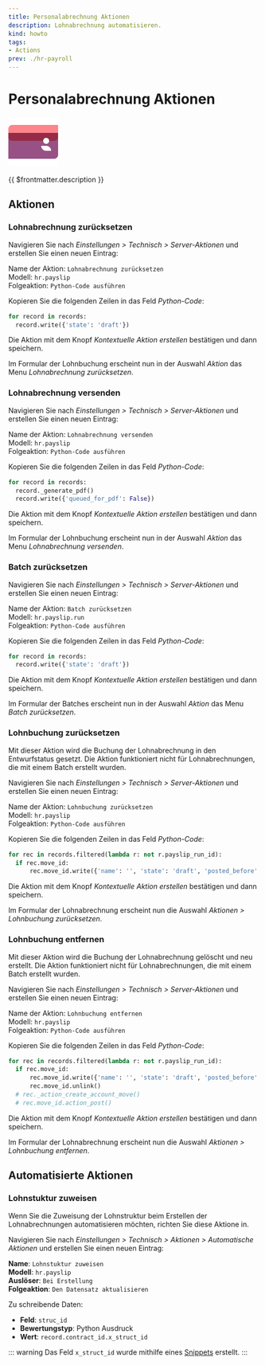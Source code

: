 ```yaml
---
title: Personalabrechnung Aktionen
description: Lohnabrechnung automatisieren.
kind: howto
tags:
- Actions
prev: ./hr-payroll
---
```

# Personalabrechnung Aktionen
![icons_odoo_hr_payroll](attachments/icons_odoo_hr_payroll.png)

{{ $frontmatter.description }}

## Aktionen

### Lohnabrechnung zurücksetzen

Navigieren Sie nach *Einstellungen > Technisch > Server-Aktionen* und erstellen Sie einen neuen Eintrag:

Name der Aktion: `Lohnabrechnung zurücksetzen`\
Modell: `hr.payslip`\
Folgeaktion: `Python-Code ausführen`

Kopieren Sie die folgenden Zeilen in das Feld *Python-Code*:

```python
for record in records:  
  record.write({'state': 'draft'})
```

Die Aktion mit dem Knopf *Kontextuelle Aktion erstellen* bestätigen und dann speichern.

Im Formular der Lohnbuchung erscheint nun in der Auswahl *Aktion* das Menu *Lohnabrechnung zurücksetzen*.

### Lohnabrechnung versenden

Navigieren Sie nach *Einstellungen > Technisch > Server-Aktionen* und erstellen Sie einen neuen Eintrag:

Name der Aktion: `Lohnabrechnung versenden`\
Modell: `hr.payslip`\
Folgeaktion: `Python-Code ausführen`

Kopieren Sie die folgenden Zeilen in das Feld *Python-Code*:

```python
for record in records:  
  record._generate_pdf()
  record.write({'queued_for_pdf': False})
```

Die Aktion mit dem Knopf *Kontextuelle Aktion erstellen* bestätigen und dann speichern.

Im Formular der Lohnbuchung erscheint nun in der Auswahl *Aktion* das Menu *Lohnabrechnung versenden*.

### Batch zurücksetzen

Navigieren Sie nach *Einstellungen > Technisch > Server-Aktionen* und erstellen Sie einen neuen Eintrag:

Name der Aktion: `Batch zurücksetzen`\
Modell: `hr.payslip.run`\
Folgeaktion: `Python-Code ausführen`

Kopieren Sie die folgenden Zeilen in das Feld *Python-Code*:

```python
for record in records:
  record.write({'state': 'draft'})
```

Die Aktion mit dem Knopf *Kontextuelle Aktion erstellen* bestätigen und dann speichern.

Im Formular der Batches erscheint nun in der Auswahl *Aktion* das Menu *Batch zurücksetzen*.

### Lohnbuchung zurücksetzen

Mit dieser Aktion wird die Buchung der Lohnabrechnung in den Entwurfstatus gesetzt. Die Aktion funktioniert nicht für Lohnabrechnungen, die mit einem Batch erstellt wurden.

Navigieren Sie nach *Einstellungen > Technisch > Server-Aktionen* und erstellen Sie einen neuen Eintrag:

Name der Aktion: `Lohnbuchung zurücksetzen`\
Modell: `hr.payslip`\
Folgeaktion: `Python-Code ausführen`

Kopieren Sie die folgenden Zeilen in das Feld *Python-Code*:

```python
for rec in records.filtered(lambda r: not r.payslip_run_id):
  if rec.move_id:
	  rec.move_id.write({'name': '', 'state': 'draft', 'posted_before': False })
```

Die Aktion mit dem Knopf *Kontextuelle Aktion erstellen* bestätigen und dann speichern.

Im Formular der Lohnabrechnung erscheint nun die Auswahl *Aktionen > Lohnbuchung zurücksetzen*.

### Lohnbuchung entfernen

Mit dieser Aktion wird die Buchung der Lohnabrechnung gelöscht und neu erstellt. Die Aktion funktioniert nicht für Lohnabrechnungen, die mit einem Batch erstellt wurden.

Navigieren Sie nach *Einstellungen > Technisch > Server-Aktionen* und erstellen Sie einen neuen Eintrag:

Name der Aktion: `Lohnbuchung entfernen`\
Modell: `hr.payslip`\
Folgeaktion: `Python-Code ausführen`

Kopieren Sie die folgenden Zeilen in das Feld *Python-Code*:

```python
for rec in records.filtered(lambda r: not r.payslip_run_id):
  if rec.move_id:
	  rec.move_id.write({'name': '', 'state': 'draft', 'posted_before': False })
	  rec.move_id.unlink()
  # rec._action_create_account_move()
  # rec.move_id.action_post()
```

Die Aktion mit dem Knopf *Kontextuelle Aktion erstellen* bestätigen und dann speichern.

Im Formular der Lohnabrechnung erscheint nun die Auswahl *Aktionen > Lohnbuchung entfernen*.


## Automatisierte Aktionen

### Lohnstuktur zuweisen

Wenn Sie die Zuweisung der Lohnstruktur beim Erstellen der Lohnabrechnungen automatisieren möchten, richten Sie diese Aktione in.

Navigieren Sie nach *Einstellungen > Technisch > Aktionen > Automatische Aktionen* und erstellen Sie einen neuen Eintrag:

**Name**: `Lohnstuktur zuweisen`\
**Modell**: `hr.payslip`\
**Auslöser**: `Bei Erstellung`\
**Folgeaktion**: `Den Datensatz aktualisieren`

Zu schreibende Daten:
* **Feld**: `struc_id`
* **Bewertungstyp**: Python Ausdruck
* **Wert**: `record.contract_id.x_struct_id`

::: warning
Das Feld `x_struct_id` wurde mithilfe eines [Snippets](Development%20Snippets.md) erstellt.
:::